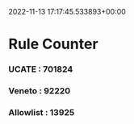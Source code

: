 2022-11-13 17:17:45.533893+00:00
# Rule Counter 
 ### UCATE : 701824

 ### Veneto : 92220

 ### Allowlist : 13925